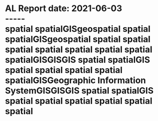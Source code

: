 # AL Report date: 2021-06-03<br> ----- <br> spatial spatialGISgeospatial spatial spatialGISgeospatial spatial spatial spatial spatial spatial spatial spatial spatialGISGISGIS spatial spatialGIS spatial spatial spatial spatial spatialGISGeographic Information SystemGISGISGIS spatial spatialGIS spatial spatial spatial spatial spatial spatial